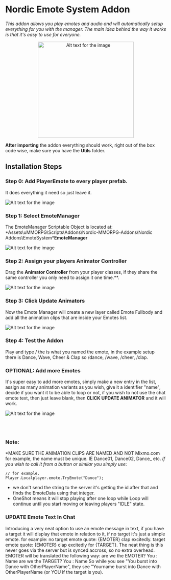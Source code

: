 # Nordic Emote System Addon
*This addon allows you play emotes and audio and will automatically setup everything for you with the manager. The main idea behind the way it works is that it's easy to use for everyone.*

<center> <img src="https://jokeoverflow.xyz/Install-Guides/EmoteSystem/emote02.png" width="300" alt="Alt text for the image"> </center>

**After importing** the addon everything should work, right out of the box code wise, make sure you have the **Utils** folder. 
<br>
## **Installation Steps**

### **Step 0**: **Add PlayerEmote to every player prefab.**
It does everything it need so just leave it.

![Alt text for the image](https://jokeoverflow.xyz/Install-Guides/EmoteSystem/newplayeremote.png)

### **Step 1**: **Select EmoteManager**
The EmoteManager Scriptable Object is located at:
*Assets\uMMORPG\Scripts\Addons\Nordic-MMORPG-Addons\Nordic Addons\EmoteSystem\***EmoteManager**

![Alt text for the image](https://jokeoverflow.xyz/Install-Guides/EmoteSystem/manager.png)

### **Step 2**: **Assign your players Animator Controller**
Drag the **Animator Controller** from your player classes, if they share the same controller you only need to assign it one time.**.

![Alt text for the image](https://jokeoverflow.xyz/Install-Guides/EmoteSystem/GetController.png)

### **Step 3**: **Click Update Animators**
Now the Emote Manager will create a new layer called Emote Fullbody and add all the animation clips that are inside your Emotes list.

![Alt text for the image](https://jokeoverflow.xyz/Install-Guides/EmoteSystem/clickUpdate.png)

### **Step 4**: **Test the Addon**
Play and type /<Identifier> the <Identifier> is what you named the emote, in the example setup there is Dance, Wave, Cheer & Clap so /dance, /wave, /cheer, /clap.

### **OPTIONAL**: **Add more Emotes**
It's super easy to add more emotes, simply make a new entry in the list, assign as many animation variants as you wish, 
give it a identifier "name", 
decide if you want it to be able to loop or not, 
if you wish to not use the chat emote text, then just leave blank,
then **CLICK UPDATE ANIMATOR** and it will work.

![Alt text for the image](https://jokeoverflow.xyz/Install-Guides/EmoteSystem/populate.png)

<br>
<br>

### Note:
*MAKE SURE THE ANIMATION CLIPS ARE NAMED AND NOT Mixmo.com for example, the name must be unique. IE Dance01, Dance02, Dance_ etc.
*If you wish to call it from a button or similar you simply use*:
```
// for example.
Player.Localplayer.emote.TryEmote("Dance");
```
- we don't send the string to the server it's getting the id after that and finds the EmoteData using that integer.
- OneShot means it will stop playing after one loop while Loop will continue until you start moving or leaving players "IDLE" state.

### UPDATE **Emote Text In Chat**
Introducing a very neat option to use an emote message in text, if you have a target it will display that emote in relation to it, if no target it's just a simple emote.
for example:
no target emote quote:
{EMOTER} clap excitedly.
target emote quote:
{EMOTER} clap excitedly for {TARGET}.
The neat thing is this never goes via the server but is synced accross, so no extra overhead.
EMOTER will be translated the following way:
are we the EMOTER? You : Name
are we the TARGET? You : Name
So while you see "You burst into Dance with OtherPlayerName", they see "Yourname burst into Dance with OtherPlayerName (or YOU if the target is you).
